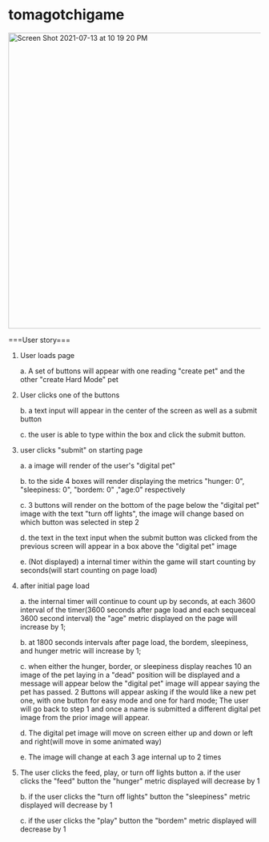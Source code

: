 # tomagotchigame

<img width="591" alt="Screen Shot 2021-07-13 at 10 19 20 PM" src="https://user-images.githubusercontent.com/5798861/125550389-0eaeb617-2928-4ee6-8aaa-dc23aaed3453.png">

===User story===

1. User loads page

   a. A set of buttons will appear with one reading "create pet" and the other "create Hard Mode" pet

2. User clicks one of the buttons

   b. a text input will appear in the center of the screen as well as a submit button

   c. the user is able to type within the box and click the submit button.

3. user clicks "submit" on starting page

   a. a image will render of the user's "digital pet"

   b. to the side 4 boxes will render displaying the metrics "hunger: 0", "sleepiness: 0", "bordem: 0" ,"age:0" respectively

   c. 3 buttons will render on the bottom of the page below the "digital pet" image with the text "turn off lights", the image will change based on which button was selected in step 2

   d. the text in the text input when the submit button was clicked from the previous screen will appear in a box above the "digital pet" image

   e. (Not displayed) a internal timer within the game will start counting by seconds(will start counting on page load)

4. after initial page load

   a. the internal timer will continue to count up by seconds, at each 3600 interval of the timer(3600 seconds after page load and each sequeceal 3600 second interval) the "age" metric displayed on the page will increase by 1;

   b. at 1800 seconds intervals after page load, the bordem, sleepiness, and hunger metric will increase by 1;

   c. when either the hunger, border, or sleepiness display reaches 10 an image of the pet laying in a "dead" position will be displayed and a message will appear below the "digital pet" image will appear saying the pet has passed. 2 Buttons will appear asking if the would like a new pet one, with one button for easy mode and one for hard mode; The user will go back to step 1 and once a name is submitted a different digital pet image from the prior image will appear.

   d. The digital pet image will move on screen either up and down or left and right(will move in some animated way)

   e. The image will change at each 3 age internal up to 2 times

5. The user clicks the feed, play, or turn off lights button
   a. if the user clicks the "feed" button the "hunger" metric displayed will decrease by 1

   b. if the user clicks the "turn off lights" button the "sleepiness" metric displayed will decrease by 1

   c. if the user clicks the "play" button the "bordem" metric displayed will decrease by 1
